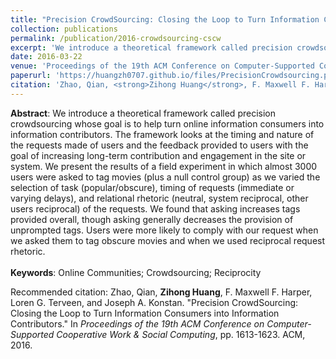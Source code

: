 ```yaml
---
title: "Precision CrowdSourcing: Closing the Loop to Turn Information Consumers into Information Contributors"
collection: publications
permalink: /publication/2016-crowdsourcing-cscw
excerpt: 'We introduce a theoretical framework called precision crowdsourcing whose goal is to help turn online information consumers into information contributors. The framework looks at the timing and nature of the requests made of users and the feedback provided to users with the goal of increasing long-term contribution and engagement in the site or system. We present the results of a field experiment in which almost 3000 users were asked to tag movies (plus a null control group) as we varied the selection of task (popular/obscure), timing of requests (immediate or varying delays), and relational rhetoric (neutral, system reciprocal, other users reciprocal) of the requests. We found that asking increases tags provided overall, though asking generally decreases the provision of unprompted tags. Users were more likely to comply with our request when we asked them to tag obscure movies and when we used reciprocal request rhetoric.'
date: 2016-03-22
venue: 'Proceedings of the 19th ACM Conference on Computer-Supported Cooperative Work & Social Computing (CSCW)'
paperurl: 'https://huangzh0707.github.io/files/PrecisionCrowdsourcing.pdf'
citation: 'Zhao, Qian, <strong>Zihong Huang</strong>, F. Maxwell F. Harper, Loren G. Terveen, and Joseph A. Konstan. "Precision CrowdSourcing: Closing the Loop to Turn Information Consumers into Information Contributors." In <i>Proceedings of the 19th ACM Conference on Computer-Supported Cooperative Work & Social Computing</i>, pp. 1613-1623. ACM, 2016.'
---
```


**Abstract**: We introduce a theoretical framework called precision crowdsourcing whose goal is to help turn online information consumers into information contributors. The framework looks at the timing and nature of the requests made of users and the feedback provided to users with the goal of increasing long-term contribution and engagement in the site or system. We present the results of a field experiment in which almost 3000 users were asked to tag movies (plus a null control group) as we varied the selection of task (popular/obscure), timing of requests (immediate or varying delays), and relational rhetoric (neutral, system reciprocal, other users reciprocal) of the requests. We found that asking increases tags provided overall, though asking generally decreases the provision of unprompted tags. 
Users were more likely to comply with our request when we asked them to tag obscure movies and when we used reciprocal request rhetoric.<br><br>
**Keywords**: Online Communities; Crowdsourcing; Reciprocity

Recommended citation: Zhao, Qian, <strong>Zihong Huang</strong>, F. Maxwell F. Harper, Loren G. Terveen, and Joseph A. Konstan. "Precision CrowdSourcing: Closing the Loop to Turn Information Consumers into Information Contributors." In <i>Proceedings of the 19th ACM Conference on Computer-Supported Cooperative Work & Social Computing</i>, pp. 1613-1623. ACM, 2016.